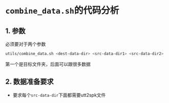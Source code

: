 # `combine_data.sh`的代码分析

## 1. 参数

必须要对于两个参数

```bash
utils/combine_data.sh <dest-data-dir> <src-data-dir1> <src-data-dir2>
```

第一个是目标文件夹，后面可以跟很多数据



## 2. 数据准备要求

* 要求每个`src-data-dir`下面都需要utt2spk文件

